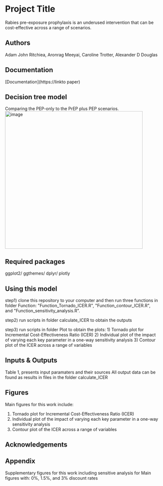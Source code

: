 # Project Title
Rabies pre-exposure prophylaxis is an underused intervention that can be cost-effective across a range of scenarios.


## Authors
Adam John Ritchiea, Aronrag Meeyai, Caroline Trotter, Alexander D Douglas

## Documentation
[Documentation](https://linkto paper) 

## Decision tree model
Comparing the PEP-only to the PrEP plus PEP scenarios. 
<img width="452" alt="image" src="https://github.com/user-attachments/assets/85d75e2b-8fba-4b8e-bc6a-b57fa4d876e6">

## Required packages
ggplot2/ ggthemes/ dplyr/ plotly

## Using this model
step1) clone this repository to your computer and then run three functions in folder Function: "Function_Tornado_ICER.R", "Function_contour_ICER.R", and "Function_sensitivity_analysis.R".

step2) run scripts in folder calculate_ICER to obtain the outputs

step3) run scripts in folder Plot to obtain the plots: 
       1) Tornado plot for Incremental Cost-Effectiveness Ratio (ICER)
       2) Individual plot of the impact of varying each key parameter in a one-way sensitivity analysis
       3) Contour plot of the ICER across a range of variables
       

## Inputs & Outputs 
Table 1, presents input paramaters and their sources
All output data can be found as results in files in the folder calculate_ICER


## Figures
Main figures for this work include: 
1) Tornado plot for Incremental Cost-Effectiveness Ratio (ICER)
2) Individual plot of the impact of varying each key parameter in a one-way sensitivity analysis
3) Contour plot of the ICER across a range of variables

## Acknowledgements


## Appendix
Supplementary figures for this work including sensitive analysis for Main figures with: 0%, 1.5%, and 3% discount rates









